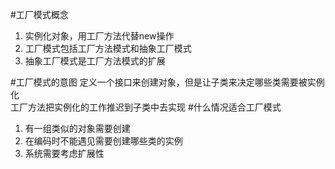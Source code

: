 #工厂模式概念
1. 实例化对象，用工厂方法代替new操作
2. 工厂模式包括工厂方法模式和抽象工厂模式
3. 抽象工厂模式是工厂方法模式的扩展

#工厂模式的意图
定义一个接口来创建对象，但是让子类来决定哪些类需要被实例化   
工厂方法把实例化的工作推迟到子类中去实现 
#什么情况适合工厂模式
1. 有一组类似的对象需要创建
2. 在编码时不能遇见需要创建哪些类的实例
3. 系统需要考虑扩展性